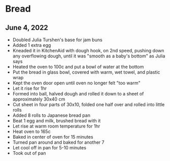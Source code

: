 # Bread

## June 4, 2022
- Doubled Julia Turshen's base for jam buns
- Added 1 extra egg
- Kneaded it in KitchenAid with dough hook, on 2nd speed, pushing down any overflowing dough, until it was "smooth as a baby's bottom" as Julia says
- Heated the oven to 100c and put a bowl of water at the bottom
- Put the bread in glass bowl, covered with warm, wet towel, and plastic wrap
- Kept the oven door open until oven no longer felt "too warm"
- Let it rise for 1hr
- Formed into ball, halved dough and rolled it down to a sheet of approximately 30x40 cm
- Cut sheet in four parts of 30x10, folded one half over and rolled into little rolls
- Added 8 rolls to Japanese bread pan
- Beat 1 egg and milk, brushed bread with it
- Let rise at warm room temperature for 1hr
- Heat oven to 165c
- Baked in center of oven for 15 minutes
- Turned pan around and baked for another 7
- Let cool off in pan for 5-10 minutes
- Took out of pan